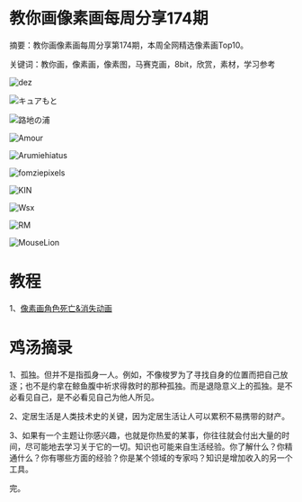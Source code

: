 # 教你画像素画每周分享174期

摘要：教你画像素画每周分享第174期，本周全网精选像素画Top10。

关键词：教你画，像素画，像素图，马赛克画，8bit，欣赏，素材，学习参考

![dez](https://tva1.sinaimg.cn/large/e6c9d24ely1h05r6qergsj20q90zfte0.jpg)

![キュアもと](https://tva1.sinaimg.cn/large/e6c9d24ely1h05r6nd7g8j20sg0sgaat.jpg)

![路地の浦](https://tva1.sinaimg.cn/large/e6c9d24ely1h05r6qyijej210b0u0wgx.jpg)

![Amour](https://tva1.sinaimg.cn/large/e6c9d24ely1h05r6rpfrrj20xc0qmgpw.jpg)

![Arumiehiatus](https://tva1.sinaimg.cn/large/e6c9d24ely1h05r6pld2rj20rs0m8wiz.jpg)

![fomziepixels](https://tva1.sinaimg.cn/large/e6c9d24ely1h05r6p0fbpj21ae0u0dsu.jpg)

![KIN](https://tva1.sinaimg.cn/large/e6c9d24ely1h05r6s7vqaj20u00u0mxl.jpg)

![Wsx](https://tva1.sinaimg.cn/large/e6c9d24ely1h05r6nkaftj21800o042s.jpg)

![RM](https://tva1.sinaimg.cn/large/e6c9d24ely1h05r6ngge0j20sg0sgaat.jpg)

![MouseLion](https://tva1.sinaimg.cn/large/e6c9d24ely1h05r6odopvj20u00u0jt3.jpg)

# 教程

1、[像素画角色死亡&消失动画](https://mp.weixin.qq.com/s/DMM6KIVyRFsm4iYFxnYzrw)

# 鸡汤摘录

1、孤独。但并不是指孤身一人。例如，不像梭罗为了寻找自身的位置而把自己放逐；也不是约拿在鲸鱼腹中祈求得救时的那种孤独。而是退隐意义上的孤独。是不必看见自己，是不必看见自己为他人所见。

2、定居生活是人类技术史的关键，因为定居生活让人可以累积不易携带的财产。

3、如果有一个主题让你感兴趣，也就是你热爱的某事，你往往就会付出大量的时间，尽可能地去学习关于它的一切。知识也可能来自生活经验。你了解什么？你精通什么？你有哪些方面的经验？你是某个领域的专家吗？知识是增加收入的另一个工具。

完。